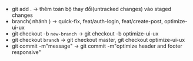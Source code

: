 - git add . -> thêm toàn bộ thay đổi(untracked changes) vào staged changes
- branch( nhánh ) -> quick-fix, feat/auth-login, feat/create-post, optimize-ui-ux
- git checkout -b `new-branch` -> git checkout -b optimize-ui-ux
- git checkout `branch` -> git checkout master, git checkout optimize-ui-ux
- git commit -m"message" -> git commit -m"optimize header and footer responsive"
